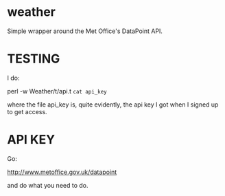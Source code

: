 weather
=======

Simple wrapper around the Met Office's DataPoint API.

TESTING
=======

I do:

perl -w Weather/t/api.t `cat api_key`

where the file api_key is, quite evidently, the api key
I got when I signed up to get access.

API KEY
=======

Go:

http://www.metoffice.gov.uk/datapoint

and do what you need to do.
